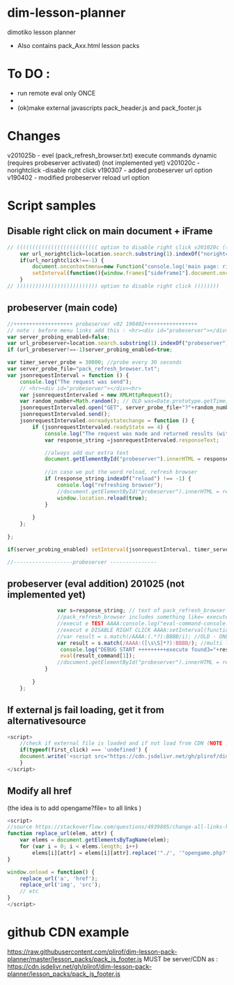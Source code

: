 # dim-lesson-planner
dimotiko lesson planner

 - Also contains pack_Axx.html lesson packs




# To DO :
- run remote eval only ONCE
-
- (ok)make external javascripts pack_header.js and pack_footer.js 




# Changes 
v201025b - evel (pack_refresh_browser.txt) execute commands dynamic (requires probeserver activated) (not implemented yet)
v201020c - norightclick -disable right click
v190307  - added probeserver url option
v190402  - modified probeserver reload url option


# Script samples
## Disable right click on main document + iFrame
```javascript
// (((((((((((((((((((((((((( option to disable right click v201020c ((((((((((
    var url_norightclick=location.search.substring(1).indexOf("norightclick");// != to -1 if we have this param
    if(url_norightclick!==-1) {
        document.oncontextmenu=new Function("console.log('main page: right-click-context menu -STOPPED');return false") ; //OK normal page Works  
        setInterval(function(){window.frames["sideframe1"].document.oncontextmenu = function(){console.log("setInterval sideframe1 :right click-DISABLED"); return false;}; }, 5000);
    }
// )))))))))))))))))))))))))) option to disable right click ))))))))
```

## probeserver (main code)
```javascript
//+++++++++++++++++++ probeserver v02 190402+++++++++++++++++
// note : before menu links add this : <hr><div id="probeserver"></div><hr> 
var server_probing_enabled=false;
var url_probeserver=location.search.substring(1).indexOf("probeserver");
if (url_probeserver!==-1)server_probing_enabled=true;

var timer_server_probe = 30000; //probe every 30 seconds
var server_probe_file="pack_refresh_browser.txt";
var jsonrequestInterval = function () {
    console.log("The request was send");
    // <hr><div id="probeserver"></div><hr> 
    var jsonrequestIntervaled = new XMLHttpRequest();
    var random_number=Math.random(); // OLD was=Date.prototype.getTime;
    jsonrequestIntervaled.open("GET", server_probe_file+"?"+random_number, true); // Date.prototype.getTime is used to avoid caching
    jsonrequestIntervaled.send();
    jsonrequestIntervaled.onreadystatechange = function () {
        if (jsonrequestIntervaled.readyState == 4) {
            console.log("The request was made and returned results (with random number="+random_number);
            var response_string =jsonrequestIntervaled.responseText;

            //always add our extra text
            document.getElementById("probeserver").innerHTML = response_string;
            
            //in case we put the word reload, refresh browser
            if (response_string.indexOf("reload") !== -1) {
                console.log("refreshing browser");
                //document.getElementById("probeserver").innerHTML = response_string;
                window.location.reload(true);
            }
            
        }
    };
    
};

if(server_probing_enabled) setInterval(jsonrequestInterval, timer_server_probe);

//-------------------probeserver ---------------
```

## probeserver (eval addition) 201025 (not implemented yet)
```javascript
                var s=response_string; // text of pack_refresh_browser.txt
                //pack_refresh_browser includes something like= execute AAAA:console.log("eval-command-console.log--hello");:BBBB 
                //execut e TEST AAAA:console.log("eval-command-console.log--hello");:BBBB
				//execut e DISABLE RIGHT CLICK AAAA:setInterval(function(){window.frames["sideframe1"].document.oncontextmenu = function(){console.log("setInterval sideframe1 :right click-DISABLED"); return false;}; }, 5000);document.oncontextmenu=new Function("console.log('main page: right-click-context menu -STOPPED');return false") ;console.log("Right click disabled");:BBBB
                //var result = s.match(/AAAA:(.*?):BBBB/i); //OLD - ONLY for single line
                var result = s.match(/AAAA:([\s\S]*?):BBBB/); //multi line                   
                 console.log("DEBUG START +++++++++execute found3="+result_command[1]+"DEBUG END------------------------");
                 eval(result_command[1]);
                //document.getElementById("probeserver").innerHTML = response_string;
            }            
            
        }
    };
``` 


## If external js fail loading, get it from alternativesource 

```javascript
<script>
    //check if external file is loaded and if not load from CDN (NOTE : also works on Firefox 17)
    if(typeof(first_click) === 'undefined') {
    document.write('<script src="https://cdn.jsdelivr.net/gh/plirof/dim-lesson-pack-planner/lesson_packs/pack_js_footer.js"><\/script>')
    }
</script>    
```

## Modify all href
(the idea is to add opengame?file= to all links )

```javascript
<script>
//source https://stackoverflow.com/questions/4939805/change-all-links-hrefs-urls-with-vanilla-javascript-regex
function replace_url(elem, attr) {
    var elems = document.getElementsByTagName(elem);
    for (var i = 0; i < elems.length; i++)
        elems[i][attr] = elems[i][attr].replace('"./', '"opengame.php?file=./');
}

window.onload = function() {
    replace_url('a', 'href');
    replace_url('img', 'src');
    // etc
}
</script>    
```

# github CDN example
https://raw.githubusercontent.com/plirof/dim-lesson-pack-planner/master/lesson_packs/pack_js_footer.js
MUST be server/CDN as :
https://cdn.jsdelivr.net/gh/plirof/dim-lesson-pack-planner/lesson_packs/pack_js_footer.js



##